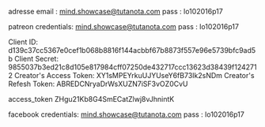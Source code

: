 adresse email :
mind.showcase@tutanota.com
pass : lo102016p17

patreon credentials:
mind.showcase@tutanota.com
pass : lo102016p17

Client ID:
d139c37cc5367e0cef1b068b8816f144acbbf67b8873f557e96e5739bfc9ad5b
Client Secret:
9855037b3ed21c8d105e817984cff07250de432717ccc13623d38439f1242712
Creator's Access Token:
XY1sMPEYrkuUJYUseY6fB73Ik2sNDm
Creator's Refesh Token:
ABREDCNryaDrWsXUZN7iSF3vOZ0CvU

access_token
ZHgu21Kb8G4SmECatZlwj8vJhnintK


facebook credentials:
mind.showcase@tutanota.com
pass : lo102016p17
